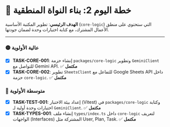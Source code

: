 # 🚀 خطة اليوم 2: بناء النواة المنطقية

**الهدف الرئيسي**: تطوير المكتبة الأساسية (`core-logic`) التي ستحتوي على منطق الأعمال المشترك، مع كتابة اختبارات وحدة لضمان جودتها.

---

### 🟡 عالية الأولوية
- [x] **TASK-CORE-001**: إنشاء حزمة `packages/core-logic` وتطوير `GeminiClient` للتواصل مع Gemini API. ✅ **مكتمل**
- [x] **TASK-CORE-002**: تطوير `SheetsClient` للتفاعل مع Google Sheets API داخل حزمة `core-logic`. ✅ **مكتمل**

### 🔵 متوسطة الأولوية
- [x] **TASK-TEST-001**: إعداد بيئة الاختبار (Vitest) في `packages/core-logic` وكتابة اختبارات وحدة أولية لـ `GeminiClient`. ✅ **مكتمل**
- [x] **TASK-TYPES-001**: إنشاء ملف `types/index.ts` داخل `core-logic` لتعريف الواجهات (Interfaces) المشتركة مثل User, Plan, Task. ✅ **مكتمل**